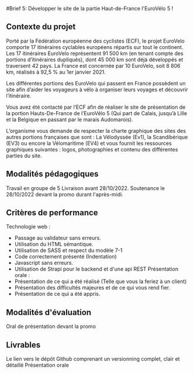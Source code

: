 #Brief 5: Développer le site de la partie Haut-de-France l'EuroVélo 5 !


## Contexte du projet

Porté par la Fédération européenne des cyclistes (ECF), le projet EuroVelo comporte 17 itinéraires cyclables européens répartis sur tout le continent. Les 17 itinéraires EuroVelo représentent 91 500 km (en tenant compte des portions d’itinéraires dupliqués), dont 45 000 km sont déjà développés et traversent 42 pays. La France est concernée par 10 EuroVelo, soit 8 806 km, réalisés à 92,5 % au 1er janvier 2021.

Les différentes portions des EuroVelo qui passent en France possèdent un site afin d’aider les voyageurs à vélo à organiser leurs voyages et découvrir l’itinéraire.

Vous avez été contacté par l’ECF afin de réaliser le site de présentation de la portion Hauts-De-France de l’EuroVélo 5 (Qui part de Calais, jusqu’à Lille et la Belgique en passant par le marais Audomarois).

L’organisme vous demande de respecter la charte graphique des sites des autres portions françaises que sont : La Vélodyssée (Ev1), la Scandibérique (EV3) ou encore la Vélomaritime (EV4) et vous fournit les ressources graphiques suivantes : logos, photographies et contenu des différentes parties du site.

## Modalités pédagogiques

Travail en groupe de 5
Livraison avant 28/10/2022.
Soutenance le 28/10/2022 devant la promo durant l'après-midi.

## Critères de performance

Technologie web :
- Passage au validateur sans erreurs.
- Utilisation du HTML sémantique.
- Utilisation de SASS et respect du modèle 7-1
- Code correctement présenté (Indentation)
- Javascript sans erreurs.
- Utilisation de Strapi pour le backend et d'une api REST
Présentation orale :
- Présentation de ce qui a été réalisé (Telle que vous la feriez à un client)
- Présentation des difficultés majeures et de ce qui vous rend fier.
- Présentation de ce qui a été appris.

## Modalités d'évaluation

Oral de présentation devant la promo

## Livrables

Le lien vers le dépôt Github comprenant un versionning complet, clair et détaillé
Présentation orale